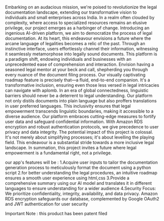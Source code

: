 Embarking on an audacious mission, we're poised to revolutionize the legal documentation landscape, extending our transformative vision to individuals and small enterprises across India. In a realm often clouded by complexity, where access to specialized resources remains an elusive privilege, our project emerges as a harbinger of change. Introducing an ingenious AI-driven platform, we aim to democratize the process of legal documentation. At its heart, this endeavour envisions a future where the arcane language of legalities becomes a relic of the past. Through an instinctive interface, users effortlessly channel their information, witnessing it seamlessly metamorphose into legally sound documents. This platform is a paradigm shift, endowing individuals and businesses with an unprecedented ease of comprehension and interaction. Envision having a seasoned legal mentor at your beck and call, shepherding you through every nuance of the document filing process. Our visually captivating roadmap feature is precisely that—a fluid, end-to-end companion. It's a transformative inclusion, ensuring even those less versed in legal intricacies can navigate with aplomb. In an era of global connectedness, linguistic barriers should never be a deterrent to legal understanding. Our platform not only distils documents into plain language but also proffers translations in user preferred languages. This inclusivity ensures that legal empowerment transcends linguistic boundaries, making it accessible to a diverse audience. Our platform embraces cutting-edge measures to fortify user data and safeguard confidential information. With Amazon RDS encryption and robust authentication protocols, we give precedence to user privacy and data integrity. The potential impact of this project is colossal. It's not merely about simplifying processes; it's about levelling the playing field. This endeavour is a substantial stride towards a more inclusive legal landscape. In summation, this project invites a future where legal empowerment is a fundamental right, not a privilege.

our app's features will be : 1.Acquire user inputs to tailor the documentation generation process to meticulously format the document using a python script 2.for better understanding the legal procedures, an intuitive roadmap ensures a smooth user experience using html,css 3.Provide a comprehensive summary using our AI model and translates it in different languages to ensure understanding for a wider audience 4.Security Focus: We prioritize confidentiality, integrity, availability, and data privacy. Amazon RDS encryption safeguards our database, complemented by Google OAuth2 and JWT authentication for user security

Important Note : this product has been patent filed
